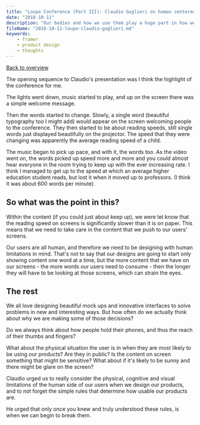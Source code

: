 ```yaml
---
title: "Loupe Conference (Part III): Claudio Guglieri on human centered design"
date: "2018-10-11"
description: "Our bodies and how we use them play a huge part in how we interact with the products around us and on our phones."
fileName: "2018-10-11-loupe-claudio-guglieri.md"
keywords:
    - framer
    - product design
    - thoughts
---
```


[Back to overview](2018-09-26-loupe-intro)

The opening sequence to Claudio's presentation was I think the highlight of the conference for me.

The lights went down, music started to play, and up on the screen there was a simple welcome message.

Then the words started to change. Slowly, a single word (beautiful typography too I might add) would appear on the screen welcoming people to the conference. They then started to be about reading speeds, still single words just displayed beautifully on the projector. The speed that they were changing was apparently the average reading speed of a child.

The music began to pick up pace, and with it, the words too. As the video went on, the words picked up speed more and more and you could almost hear everyone in the room trying to keep up with the ever increasing rate. I think I managed to get up to the speed at which an average higher education student reads, but lost it when it moved up to professors. (I think it was about 600 words per minute).

## So what was the point in this?

Within the content (if you could just about keep up), we were let know that the reading speed on screens is significantly slower than it is on paper. This means that we need to take care in the content that we push to our users' screens.

Our users are all human, and therefore we need to be designing with human limitations in mind. That's not to say that our designs are going to start only showing content one word at a time, but the more content that we have on our screens - the more words our users need to consume - then the longer they will have to be looking at those screens, which can strain the eyes.

## The rest

We all love designing beautiful mock ups and innovative interfaces to solve problems in new and interesting ways. But how often do we actually think about why we are making some of those decisions?

Do we always think about how people hold their phones, and thus the reach of their thumbs and fingers?

What about the physical situation the user is in when they are most likely to be using our products? Are they in public? Is the content on screen something that might be sensitive? What about if it's likely to be sunny and there might be glare on the screen?

Claudio urged us to really consider the physical, cognitive and visual limitations of the human side of our users when we design our products, and to not forget the simple rules that determine how usable our products are.

He urged that only once you knew and truly understood these rules, is when we can begin to break them.